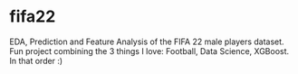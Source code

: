 # fifa22
EDA, Prediction and Feature Analysis of the FIFA 22 male players dataset. Fun project combining the 3 things I love: Football, Data Science, XGBoost. In that order  :) 
